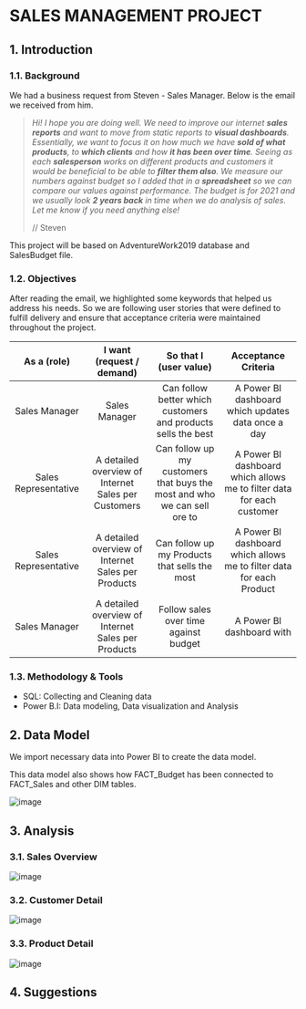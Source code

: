 
# SALES MANAGEMENT PROJECT

## 1. Introduction
### 1.1. Background
We had a business request from Steven - Sales Manager. Below is the email we received from him.
> *Hi!
I hope you are doing well. We need to improve our internet **sales reports** and want to move from static reports to **visual dashboards**.
Essentially, we want to focus it on how much we have **sold of what products**, to **which clients** and how **it has been over time**.
Seeing as each **salesperson** works on different products and customers it would be beneficial to be able to **filter them also**.
We measure our numbers against budget so I added that in a **spreadsheet** so we can compare our values against performance.
The budget is for 2021 and we usually look **2 years back** in time when we do analysis of sales.
Let me know if you need anything else!*
> 
> 
> // Steven
>
This project will be based on AdventureWork2019 database and SalesBudget file.
### 1.2. Objectives
After reading the email, we highlighted some keywords that helped us address his needs. So we are following user stories that were defined to fulfill delivery and ensure that acceptance criteria were maintained throughout the project.

|      As a (role)        |I want (request / demand)| So that I (user value)| Acceptance Criteria |
| :------------:|:-------------:|:-----:|:-----:|
|Sales Manager|Sales Manager|Can follow better which customers and products sells the best|A Power BI dashboard which updates data once a day|
|Sales Representative|A detailed overview of Internet Sales per Customers|Can follow up my customers that buys the most and who we can sell ore to|A Power BI dashboard which allows me to filter data for each customer|
|Sales Representative|A detailed overview of Internet Sales per Products|Can follow up my Products that sells the most|A Power BI dashboard which allows me to filter data for each Product|
|Sales Manager|A detailed overview of Internet Sales per Products|Follow sales over time against budget|A Power BI dashboard with |
### 1.3. Methodology & Tools
- SQL: Collecting and Cleaning data
- Power B.I: Data modeling, Data visualization and Analysis

## 2. Data Model
We import necessary data into Power BI to create the data model.

This data model also shows how FACT_Budget has been connected to FACT_Sales and other DIM tables.

![image](https://github.com/mbtran129/Data-Analyst-Project---Sales-Management/assets/132595611/75ef23e5-1207-4f41-898b-102c2fe83b72)

## 3. Analysis
### 3.1. Sales Overview
![image](https://github.com/mbtran129/Data-Analyst-Project---Sales-Management/assets/132595611/df3c78a3-057a-41b9-9c19-d235a2956613)



### 3.2. Customer Detail
![image](https://github.com/mbtran129/Data-Analyst-Project---Sales-Management/assets/132595611/2daeb6c6-62b4-4dfe-9092-d9ecabcadccb)



### 3.3. Product Detail
![image](https://github.com/mbtran129/Data-Analyst-Project---Sales-Management/assets/132595611/67ffc98f-e703-41d9-b1fa-7ee4cc2813c4)


## 4. Suggestions

